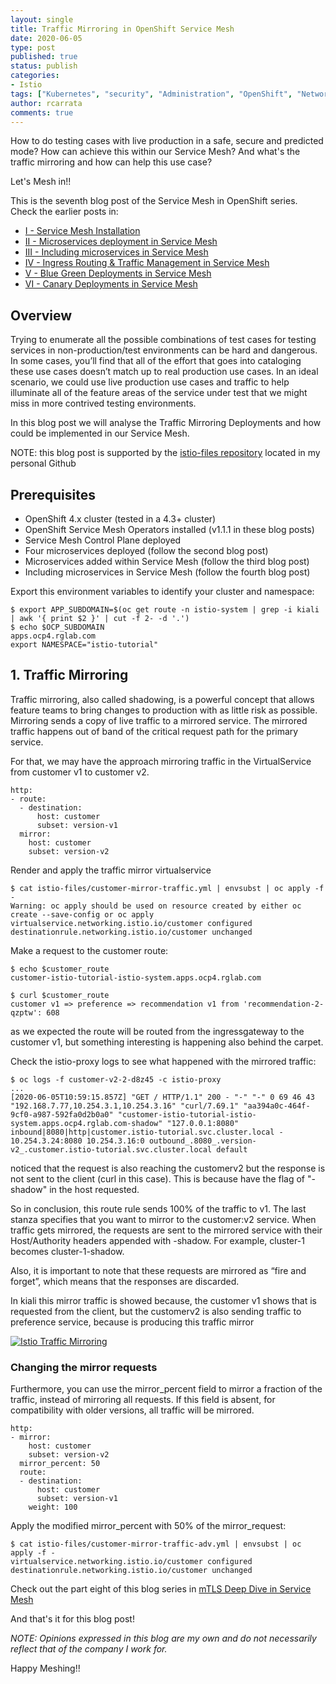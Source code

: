 ```yaml
---
layout: single
title: Traffic Mirroring in OpenShift Service Mesh
date: 2020-06-05
type: post
published: true
status: publish
categories:
- Istio
tags: ["Kubernetes", "security", "Administration", "OpenShift", "Networking", "Istio"]
author: rcarrata
comments: true
---
```


How to do testing cases with live production in a safe, secure and predicted mode? How can achieve
this within our Service Mesh? And what's the traffic mirroring and how can help this use case?

Let's Mesh in!!

This is the seventh blog post of the Service Mesh in OpenShift series. Check the earlier posts in:

* [I - Service Mesh Installation](https://rcarrata.com/istio/service-mesh-installation/)
* [II - Microservices deployment in Service Mesh](https://rcarrata.com/istio/microservices-deployment-in-service-mesh/)
* [III - Including microservices in Service Mesh](https://rcarrata.com/istio/adding-microservices-within-mesh/)
* [IV - Ingress Routing & Traffic Management in Service Mesh](https://rcarrata.com/istio/ingress-routing-service-mesh/)
* [V - Blue Green Deployments in Service Mesh](https://rcarrata.com/istio/blue-green-in-service-mesh/)
* [VI - Canary Deployments in Service Mesh](https://rcarrata.com/istio/canary-in-service-mesh/)

## Overview

Trying to enumerate all the possible combinations of test cases for testing services in non-production/test environments can be hard and dangerous.
In some cases, you’ll find that all of the effort that goes into cataloging these use cases doesn’t match up to real production use cases.
In an ideal scenario, we could use live production use cases and traffic to help illuminate all of the feature areas of the service under test that we might miss in more contrived testing environments.

In this blog post we will analyse the Traffic Mirroring Deployments and how could be implemented in our Service Mesh.

NOTE: this blog post is supported by the [istio-files repository](https://github.com/rcarrata/istio-files) located in my personal Github

## Prerequisites

* OpenShift 4.x cluster (tested in a 4.3+ cluster)
* OpenShift Service Mesh Operators installed (v1.1.1 in these blog posts)
* Service Mesh Control Plane deployed
* Four microservices deployed (follow the second blog post)
* Microservices added within Service Mesh (follow the third blog post)
* Including microservices in Service Mesh (follow the fourth blog post)

Export this environment variables to identify your cluster and namespace:

```
$ export APP_SUBDOMAIN=$(oc get route -n istio-system | grep -i kiali | awk '{ print $2 }' | cut -f 2- -d '.')
$ echo $OCP_SUBDOMAIN
apps.ocp4.rglab.com
export NAMESPACE="istio-tutorial"
```

## 1. Traffic Mirroring

Traffic mirroring, also called shadowing, is a powerful concept that allows feature teams to bring changes to production with as little risk as possible. Mirroring sends a copy of live traffic to a mirrored service. The mirrored traffic happens out of band of the critical request path for the primary service.

For that, we may have the approach mirroring traffic in the VirtualService from customer v1 to customer v2.

```
http:
- route:
  - destination:
      host: customer
      subset: version-v1
  mirror:
    host: customer
    subset: version-v2
```

Render and apply the traffic mirror virtualservice

```
$ cat istio-files/customer-mirror-traffic.yml | envsubst | oc apply -f -
Warning: oc apply should be used on resource created by either oc create --save-config or oc apply
virtualservice.networking.istio.io/customer configured
destinationrule.networking.istio.io/customer unchanged
```

Make a request to the customer route:

```
$ echo $customer_route
customer-istio-tutorial-istio-system.apps.ocp4.rglab.com

$ curl $customer_route
customer v1 => preference => recommendation v1 from 'recommendation-2-qzptw': 608
```

as we expected the route will be routed from the ingressgateway to the customer v1, but something interesting is happening also behind the carpet.

Check the istio-proxy logs to see what happened with the mirrored traffic:

```
$ oc logs -f customer-v2-2-d8z45 -c istio-proxy
...
[2020-06-05T10:59:15.857Z] "GET / HTTP/1.1" 200 - "-" "-" 0 69 46 43 "192.168.7.77,10.254.3.1,10.254.3.16" "curl/7.69.1" "aa394a0c-464f-9cf0-a987-592fa0d2b0a0" "customer-istio-tutorial-istio-system.apps.ocp4.rglab.com-shadow" "127.0.0.1:8080" inbound|8080|http|customer.istio-tutorial.svc.cluster.local - 10.254.3.24:8080 10.254.3.16:0 outbound_.8080_.version-v2_.customer.istio-tutorial.svc.cluster.local default
```

noticed that the request is also reaching the customerv2 but the response is not sent to the client (curl in this case). This is because have the flag of "-shadow" in the host requested.

So in conclusion, this route rule sends 100% of the traffic to v1. The last stanza specifies that you want to mirror
to the customer:v2 service. When traffic gets mirrored, the requests are sent to the mirrored service
with their Host/Authority headers appended with -shadow. For example, cluster-1 becomes
cluster-1-shadow.

Also, it is important to note that these requests are mirrored as “fire and forget”, which means that the responses are discarded.

In kiali this mirror traffic is showed because, the customer v1 shows that is requested from the
client, but the customerv2 is also sending traffic to preference service, because is producing this traffic mirror

[![](/images/istio7.png "Istio Traffic Mirroring")]({{site.url}}/images/istio7.png)

### Changing the mirror requests

Furthermore, you can use the mirror_percent field to mirror a fraction of the traffic, instead of mirroring all
requests. If this field is absent, for compatibility with older versions, all traffic will be mirrored.

```
http:
- mirror:
    host: customer
    subset: version-v2
  mirror_percent: 50
  route:
  - destination:
      host: customer
      subset: version-v1
    weight: 100
```

Apply the modified mirror_percent with 50% of the mirror_request:

```
$ cat istio-files/customer-mirror-traffic-adv.yml | envsubst | oc apply -f -
virtualservice.networking.istio.io/customer configured
destinationrule.networking.istio.io/customer unchanged
```

Check out the part eight of this blog series in [mTLS Deep Dive in Service Mesh](https://rcarrata.com/istio/mtls-service-mesh/)

And that's it for this blog post!

*NOTE: Opinions expressed in this blog are my own and do not necessarily reflect that of the company I work for.*

Happy Meshing!!

<script type="text/javascript" src="https://cdnjs.buymeacoffee.com/1.0.0/button.prod.min.js" data-name="bmc-button" data-slug="rcarrata" data-color="#FFDD00" data-emoji=""  data-font="Cookie" data-text="Buy me a coffee :)" data-outline-color="#000000" data-font-color="#000000" data-coffee-color="#ffffff" ></script>